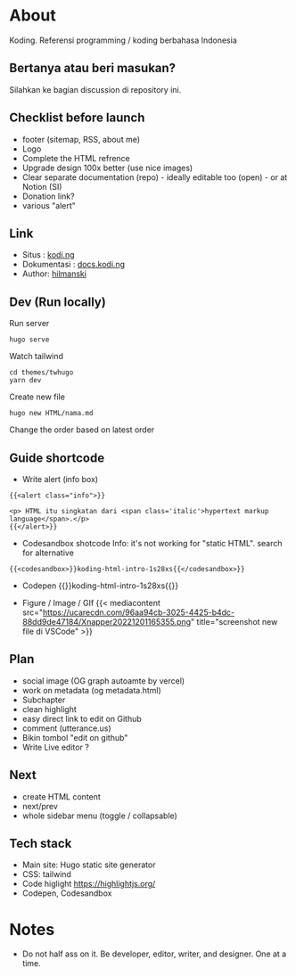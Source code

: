 # About

Koding. Referensi programming / koding berbahasa Indonesia

## Bertanya atau beri masukan?  
Silahkan ke bagian discussion di repository ini.

## Checklist before launch

- footer (sitemap, RSS, about me)
- Logo
- Complete the HTML refrence
- Upgrade design 100x better (use nice images)
- Clear separate documentation (repo) - ideally editable too (open) - or at Notion (SI)
- Donation link?
- various "alert"

## Link

- Situs : [kodi.ng](https://kodi.ng)
- Dokumentasi : [docs.kodi.ng](https://docs.kodi.ng)
- Author: [hilmanski](https://hilman.space)  

## Dev (Run locally)

Run server

```
hugo serve
```

Watch tailwind

```
cd themes/twhugo
yarn dev
```

Create new file
```
hugo new HTML/nama.md
```
Change the order based on latest order

## Guide shortcode

- Write alert (info box)

```
{{<alert class="info">}}

<p> HTML itu singkatan dari <span class='italic'>hypertext markup language</span>.</p>
{{</alert>}}
```


- Codesandbox shotcode
  Info: it's not working for "static HTML". search for alternative
```
{{<codesandbox>}}koding-html-intro-1s28xs{{</codesandbox>}}
```

- Codepen
{{<codepen>}}koding-html-intro-1s28xs{{</codepen>}}

- Figure / Image / GIf
{{< mediacontent src="https://ucarecdn.com/96aa94cb-3025-4425-b4dc-88dd9de47184/Xnapper20221201165355.png" title="screenshot new file di VSCode" >}}



## Plan

- social image (OG graph autoamte by vercel)
- work on metadata (og metadata.html)
- Subchapter
- clean highlight
- easy direct link to edit on Github
- comment (utterance.us)
- Bikin tombol "edit on github"
- Write Live editor ?

## Next

- create HTML content
- next/prev
- whole sidebar menu (toggle / collapsable)

## Tech stack

- Main site: Hugo static site generator
- CSS: tailwind
- Code higlight https://highlightjs.org/
- Codepen, Codesandbox


# Notes

- Do not half ass on it. Be developer, editor, writer, and designer. One at a time.